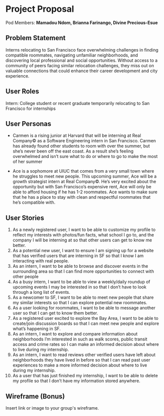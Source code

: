 # Project Proposal

Pod Members: **Mamadou Ndom, Brianna Farinango, Divine Precious-Esue**

## Problem Statement

Interns relocating to San Francisco face overwhelming challenges in finding compatible roommates, navigating unfamiliar neighborhoods, and discovering local professional and social opportunities. Without access to a community of peers facing similar relocation challenges, they miss out on valuable connections that could enhance their career development and city experience.

## User Roles

Intern: College student or recent graduate temporarily relocating to San Francisco for internships

## User Personas

- Carmen is a rising junior at Harvard that will be interning at Real Company© as a Software Engineering intern in San Francisco. Carmen has already found other students to room with over the summer, but she’s never been off the east coast. As a result she’s feeling overwhelmed and isn’t sure what to do or where to go to make the most of her summer

- Ace is a sophomore at UIUC that comes from a very small town where he struggles to meet new people. This upcoming summer, Ace will be a growth strategist intern at Real Company©. He’s very excited about the opportunity but with San Francisco’s expensive rent, Ace will only be able to afford housing if he has 1-2 roommates. Ace wants to make sure that he has a place to stay with clean and respectful roommates that he’s compatible with.

## User Stories

1. As a newly registered user, I want to be able to customize my profile to reflect my interests with photos/fun facts, what school I go to, and the company I will be interning at so that other users can get to know me better. 
2. As a potential new user, I want to ensure I am signing up for a website that has verified users that are interning in SF so that I know I am interacting with real people.
3. As an intern, I want to be able to browse and discover events in the surrounding area so that I can find more opportunities to connect with other people
4. As a busy intern, I want to be able to view a weekly/daily roundup of upcoming events I may be interested in so that I don’t have to look through a long list of events.
5. As a newcomer to SF, I want to be able to meet new people that share my similar interests so that I can explore potential new roommates.
6. As a user looking for roommates, I want to be able to message another user so that I can get to know them better. 
7. As a registered user excited to explore the Bay Area, I want to be able to create/join discussion boards so that I can meet new people and explore what’s happening in SF.
8. As an intern, I want to explore and compare information about neighborhoods I’m interested in such as walk scores, public transit access and crime rates so I can make an informed decision about where to live during my internship. 
9. As an intern, I want to read reviews other verified users have left about neighborhoods they have lived in before so that I can read past user experiences to make a more informed decision about where to live during my internship.
10. As a user that has just finished my internship, I want to be able to delete my profile so that I don’t have my information stored anywhere.


## Wireframe (Bonus)

Insert link or image to your group's wireframe. 
